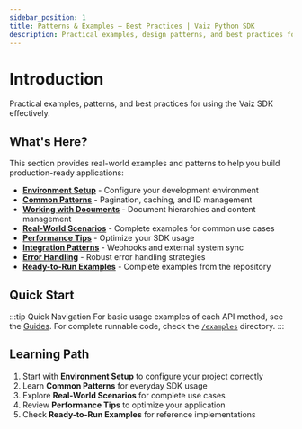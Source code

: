 ```yaml
---
sidebar_position: 1
title: Patterns & Examples — Best Practices | Vaiz Python SDK
description: Practical examples, design patterns, and best practices for using the Vaiz Python SDK effectively. Learn common patterns and real-world use cases.
---
```


# Introduction

Practical examples, patterns, and best practices for using the Vaiz SDK effectively.

## What's Here?

This section provides real-world examples and patterns to help you build production-ready applications:

- **[Environment Setup](./environment-setup)** - Configure your development environment
- **[Common Patterns](./common-patterns)** - Pagination, caching, and ID management
- **[Working with Documents](./documents)** - Document hierarchies and content management
- **[Real-World Scenarios](./real-world)** - Complete examples for common use cases
- **[Performance Tips](./performance)** - Optimize your SDK usage
- **[Integration Patterns](./integrations)** - Webhooks and external system sync
- **[Error Handling](./error-handling)** - Robust error handling strategies
- **[Ready-to-Run Examples](./ready-to-run)** - Complete examples from the repository

## Quick Start

:::tip Quick Navigation
For basic usage examples of each API method, see the [Guides](../guides/basics).
For complete runnable code, check the [`/examples`](https://github.com/vaizcom/vaiz-python-sdk/tree/main/examples) directory.
:::

## Learning Path

1. Start with **Environment Setup** to configure your project correctly
2. Learn **Common Patterns** for everyday SDK usage
3. Explore **Real-World Scenarios** for complete use cases
4. Review **Performance Tips** to optimize your application
5. Check **Ready-to-Run Examples** for reference implementations

